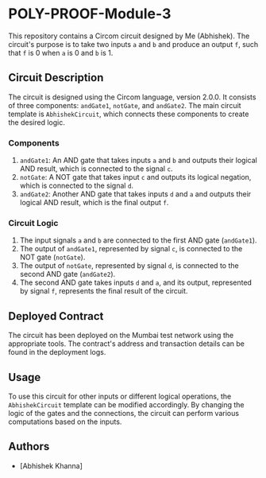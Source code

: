 # POLY-PROOF-Module-3

This repository contains a Circom circuit designed by Me (Abhishek). The circuit's purpose is to take two inputs `a` and `b` and produce an output `f`, such that `f` is 0 when `a` is 0 and `b` is 1.

## Circuit Description

The circuit is designed using the Circom language, version 2.0.0. It consists of three components: `andGate1`, `notGate`, and `andGate2`. The main circuit template is `AbhishekCircuit`, which connects these components to create the desired logic.

### Components

1. `andGate1`: An AND gate that takes inputs `a` and `b` and outputs their logical AND result, which is connected to the signal `c`.
2. `notGate`: A NOT gate that takes input `c` and outputs its logical negation, which is connected to the signal `d`.
3. `andGate2`: Another AND gate that takes inputs `d` and `a` and outputs their logical AND result, which is the final output `f`.

### Circuit Logic

1. The input signals `a` and `b` are connected to the first AND gate (`andGate1`).
2. The output of `andGate1`, represented by signal `c`, is connected to the NOT gate (`notGate`).
3. The output of `notGate`, represented by signal `d`, is connected to the second AND gate (`andGate2`).
4. The second AND gate takes inputs `d` and `a`, and its output, represented by signal `f`, represents the final result of the circuit.

## Deployed Contract

The circuit has been deployed on the Mumbai test network using the appropriate tools. The contract's address and transaction details can be found in the deployment logs.

## Usage

To use this circuit for other inputs or different logical operations, the `AbhishekCircuit` template can be modified accordingly. By changing the logic of the gates and the connections, the circuit can perform various computations based on the inputs.

## Authors

- [Abhishek Khanna]
